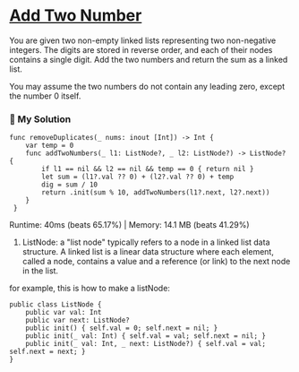 # [Add Two Number](https://leetcode.com/problems/add-two-numbers/description/)

You are given two non-empty linked lists representing two non-negative integers. The digits are stored in reverse order, and each of their nodes contains a single digit. Add the two numbers and return the sum as a linked list.

You may assume the two numbers do not contain any leading zero, except the number 0 itself.

### 📌 My Solution

```
func removeDuplicates(_ nums: inout [Int]) -> Int {
    var temp = 0
    func addTwoNumbers(_ l1: ListNode?, _ l2: ListNode?) -> ListNode? {
        if l1 == nil && l2 == nil && temp == 0 { return nil }
        let sum = (l1?.val ?? 0) + (l2?.val ?? 0) + temp
        dig = sum / 10
        return .init(sum % 10, addTwoNumbers(l1?.next, l2?.next))
    }
 }
```
Runtime: 40ms (beats 65.17%) | Memory: 14.1 MB (beats 41.29%)

1. ListNode: a "list node" typically refers to a node in a linked list data structure. A linked list is a linear data structure where each element, called a node, contains a value and a reference (or link) to the next node in the list.

for example, this is how to make a listNode:
```
public class ListNode {
    public var val: Int
    public var next: ListNode?
    public init() { self.val = 0; self.next = nil; }
    public init(_ val: Int) { self.val = val; self.next = nil; }
    public init(_ val: Int, _ next: ListNode?) { self.val = val; self.next = next; }
}
```
